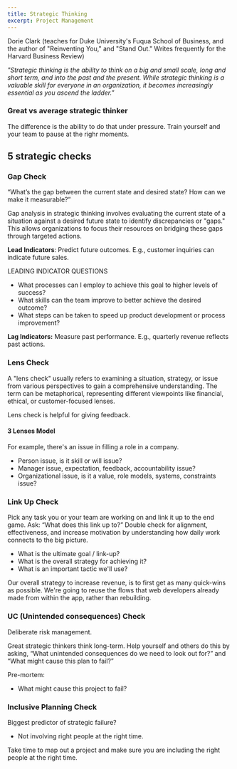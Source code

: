 ```yaml
---
title: Strategic Thinking
excerpt: Project Management
---
```


Dorie Clark (teaches for Duke University's Fuqua School of Business, and the author of "Reinventing You," and "Stand Out." Writes frequently for the Harvard Business Review) 

*"Strategic thinking is the ability to think on a big and small scale, long and short term, and into the past and the present. While strategic thinking is a valuable skill for everyone in an organization, it becomes increasingly essential as you ascend the ladder."*

### Great vs average strategic thinker

The difference is the ability to do that under pressure. Train yourself and your team to pause at the righr moments.

## 5 strategic checks

### Gap Check

“What’s the gap between the current state and desired state? How can we make it measurable?” 

Gap analysis in strategic thinking involves evaluating the current state of a situation against a desired future state to identify discrepancies or "gaps." This allows organizations to focus their resources on bridging these gaps through targeted actions.

**Lead Indicators**: Predict future outcomes. E.g., customer inquiries can indicate future sales.

LEADING INDICATOR QUESTIONS
* What processes can I employ to achieve this goal to higher levels of success?
* What skills can the team improve to better achieve the desired outcome?
* What steps can be taken to speed up product development or process improvement?

**Lag Indicators:** Measure past performance. E.g., quarterly revenue reflects past actions.

### Lens Check

A "lens check" usually refers to examining a situation, strategy, or issue from various perspectives to gain a comprehensive understanding. The term can be metaphorical, representing different viewpoints like financial, ethical, or customer-focused lenses.

Lens check is helpful for giving feedback.

#### 3 Lenses Model

For example, there's an issue in filling a role in a company.

- Person issue, is it skill or will issue?
- Manager issue, expectation, feedback, accountability issue?
- Organizational issue, is it a value, role models, systems, constraints issue?

### Link Up Check

Pick any task you or your team are working on and link it up to the end game. Ask: “What does this link up to?” Double check for alignment, effectiveness, and increase motivation by understanding how daily work connects to the big picture. 

- What is the ultimate goal / link-up?
- What is the overall strategy for achieving it?
- What is an important tactic we'll use?

Our overall strategy to increase revenue, is to first get as many quick-wins as possible.
We're going to reuse the flows that web developers already made from within the app, rather than rebuilding.

### UC (Unintended consequences) Check

Deliberate risk management.

Great strategic thinkers think long-term. Help yourself and others do this by asking, “What unintended consequences do we need to look out for?” and “What might cause this plan to fail?” 

Pre-mortem:
- What might cause this project to fail?

### Inclusive Planning Check

Biggest predictor of strategic failure?
- Not involving right people at the right time.

Take time to map out a project and make sure you are including the right people at the right time. 